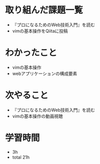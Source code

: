 # 取り組んだ課題一覧
- 『プロになるためのWeb技術入門』を読む
- vimの基本操作をQiitaに投稿

# わかったこと
- vimの基本操作
- webアプリケーションの構成要素

# 次やること
- 『プロになるためのWeb技術入門』を読む
- vimの基本操作の動画視聴

# 学習時間
- 3h
- total 21h


